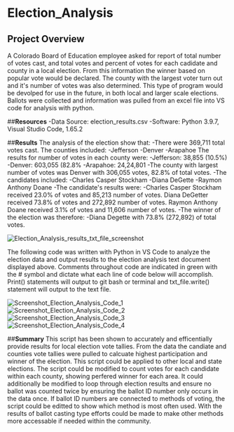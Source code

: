 # Election_Analysis

## **Project Overview**
A Colorado Board of Education employee asked for report of total number of votes cast, and total votes and percent of votes for each cadidate and county in a local election. From this information the winner based on popular vote would be declared. The county with the largest voter turn out and it's number of votes was also determined. This type of program would be devolped for use in the future, in both local and larger scale elections. Ballots were collected and information was pulled from an excel file into VS code for analysis with python.

##**Resources**
-Data Source: election_results.csv
-Software: Python 3.9.7, Visual Studio Code, 1.65.2

##**Results**
The analysis of the election show that:
-There were 369,711 total votes cast.
The counties included:
-Jefferson
-Denver
-Arapahoe
The results for number of votes in each county were:
-Jefferson: 38,855 (10.5%)
-Denver: 603,055 (82.8%
-Arapahoe: 24,24,801
-The county with largest number of votes was Denver with 306,055 votes, 82.8% of total votes.
-The candidates included:
   -Charles Casper Stockham
   -Diana DeGette
   -Raymon Anthony Doane
-The candidate's results were:
   -Charles Casper Stockham received 23.0% of votes and 85,213 number of votes.
   Diana DeGetter received 73.8% of votes and 272,892 number of votes.
   Raymon Anthony Doane received 3.1% of votes and 11,606 number of votes.
-The winner of the election was therefore:
   -Diana Degette with 73.8% (272,892) of total votes.
   
![Election_Analysis_results_txt_file_screenshot](https://user-images.githubusercontent.com/100040705/160430655-b9461ec7-3780-441c-be57-c97b3cf42610.png)


The following code was written with Python in VS Code to analyze the election data and output results to the election analysis text document displayed above. Comments throughout code are indicated in green with the # symbol and dictate what each line of code below will accomplish. Print() statements will output to git bash or terminal and txt_file.write() statement will output to the text file. 


![Screenshot_Election_Analysis_Code_1](https://user-images.githubusercontent.com/100040705/160434119-40a78993-641d-4a82-acf3-0ab8a68eeb88.png)
![Screenshot_Election_Analysis_Code_2](https://user-images.githubusercontent.com/100040705/160434128-e223acc7-0eba-44a4-a056-cf521b73000e.png)
![Screenshot_Election_Analysis_Code_3](https://user-images.githubusercontent.com/100040705/160434138-a42d77fb-7ddb-46b4-8489-cf6055a79deb.png)
![Screenshot_Election_Analysis_Code_4](https://user-images.githubusercontent.com/100040705/160434153-8912f77c-db16-4b3c-a26f-6698a5bc4f6e.png)


##**Summary**
This script has been shown to accurately and efficentially provide results for local election vote tallies. From the data the candiate and counties vote tallies were pulled to calcuate highest participation and winner of the election. This script could be applied to other local and state elections. The script could be modified to count votes for each candidate within each county, showing perfered winner for each area. It could additionally be modified to loop through election results and ensure no ballot was counted twice by ensuring the ballot ID number only occurs in the data once. If ballot ID numbers are connected to methods of voting, the script could be editted to show which method is most often used. With the results of ballot casting type efforts could be made to make other methods more accessable if needed within the community. 
